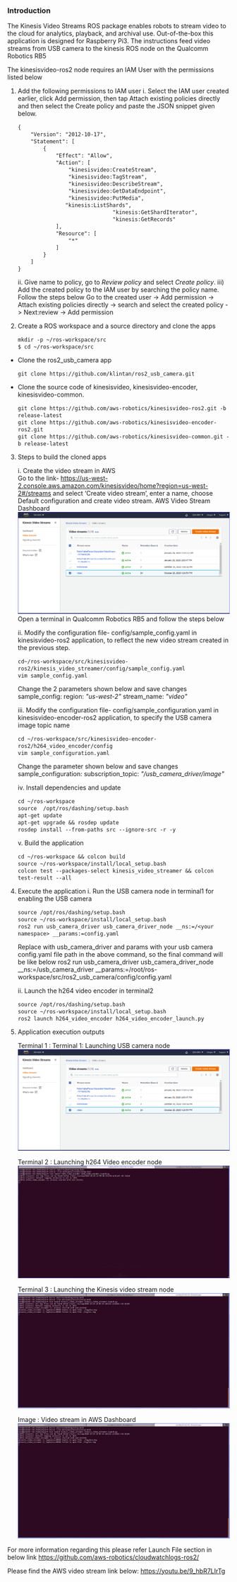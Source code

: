 ### Introduction
The Kinesis Video Streams ROS package enables robots to stream video to the cloud for analytics, playback, and archival use. Out-of-the-box this application is designed for Raspberry Pi3. The instructions feed video streams from USB camera to the kinesis ROS node on the Qualcomm Robotics RB5

The kinesisvideo-ros2 node requires an IAM User with the permissions listed below

1. Add the following permissions to IAM user
 i. Select the IAM user created earlier, click Add permission, then tap Attach existing policies directly and then select the Create policy and paste the JSON snippet given below.
    ```
    {
        "Version": "2012-10-17",
        "Statement": [
            {
                "Effect": "Allow",
                "Action": [
                    "kinesisvideo:CreateStream",
                    "kinesisvideo:TagStream",
                    "kinesisvideo:DescribeStream",
                    "kinesisvideo:GetDataEndpoint",
                    "kinesisvideo:PutMedia",
                   "kinesis:ListShards",
                                  "kinesis:GetShardIterator",
                                  "kinesis:GetRecords"
                ],
                "Resource": [
                    "*"
                ]
            }
        ]
    }
    ```
    ii. Give name to policy, go to _Review policy_ and select _Create policy_.
    iii) Add the created policy to the IAM user by searching the policy name. Follow the steps below
    Go to the created user -> Add permission -> Attach existing policies directly -> search and select the created policy -> Next:review -> Add permission

2.  Create a ROS workspace and a source directory and clone the apps
    ```
    mkdir -p ~/ros-workspace/src 
    $ cd ~/ros-workspace/src
    ```
- Clone the ros2_usb_camera app
    ```
    git clone https://github.com/klintan/ros2_usb_camera.git
    ```
- Clone the source code of kinesisvideo, kinesisvideo-encoder, kinesisvideo-common.
    ```
    git clone https://github.com/aws-robotics/kinesisvideo-ros2.git -b release-latest
    git clone https://github.com/aws-robotics/kinesisvideo-encoder-ros2.git
    git clone https://github.com/aws-robotics/kinesisvideo-common.git -b release-latest
    ```

3. Steps to build the cloned apps

    i. Create the video stream in AWS                          
        Go to the link- https://us-west-2.console.aws.amazon.com/kinesisvideo/home?region=us-west-2#/streams and select ‘Create video stream’, enter a name, choose Default configuration and create video stream. 
        AWS Video Stream Dashboard
        ![AWS](image/KinesisVideo_Screenshot_4.PNG)
        Open a terminal in Qualcomm Robotics RB5 and follow the steps below
        
    ii. Modify the configuration file- config/sample_config.yaml in kinesisvideo-ros2 application, to reflect the new video stream created in the previous step.
    ```
    cd~/ros-workspace/src/kinesisvideo-ros2/kinesis_video_streamer/config/sample_config.yaml
    vim sample_config.yaml
    ```
    Change the 2 parameters shown below and save changes 
    sample_config:
    region: _"us-west-2"_
    stream_name: _"video"_
    
    iii. Modify the configuration file- config/sample_configuration.yaml  in kinesisvideo-encoder-ros2 application, to specify the USB camera image topic name
    ```
    cd ~/ros-workspace/src/kinesisvideo-encoder-ros2/h264_video_encoder/config
    vim sample_configuration.yaml
    ```
    Change the parameter shown below and save changes
    sample_configuration: 
    subscription_topic: _"/usb_camera_driver/image"_
    
    iv. Install dependencies and update
    ```
    cd ~/ros-workspace 
    source  /opt/ros/dashing/setup.bash
    apt-get update 
    apt-get upgrade && rosdep update
    rosdep install --from-paths src --ignore-src -r -y
    ```
    v. Build the application
    ```
    cd ~/ros-workspace && colcon build
    source ~/ros-workspace/install/local_setup.bash
    colcon test --packages-select kinesis_video_streamer && colcon test-result --all
    ```
4. Execute the application
i. Run the USB camera node in terminal1 for enabling the USB camera
    ```
    source /opt/ros/dashing/setup.bash
    source ~/ros-workspace/install/local_setup.bash
    ros2 run usb_camera_driver usb_camera_driver_node __ns:=/<your namespace> __params:=config.yaml
    ```
    Replace <your namespace> with usb_camera_driver and params with your usb camera config.yaml file path in the above command, so the final command will be like below
    ros2 run usb_camera_driver usb_camera_driver_node __ns:=/usb_camera_driver __params:=/root/ros-workspace/src/ros2_usb_camera/config/config.yaml
    
    ii. Launch the h264 video encoder in terminal2
    ```
    source /opt/ros/dashing/setup.bash
    source ~/ros-workspace/install/local_setup.bash
    ros2 launch h264_video_encoder h264_video_encoder_launch.py
    ```
5. Application execution outputs

    Terminal 1 : Terminal 1: Launching USB camera node
    ![AWS](image/KinesisVideo_Screenshot_4.PNG)
    
    Terminal 2 : Launching h264 Video encoder node
    ![Terminal](image/KinesisVideo_Screenshot_2.PNG)
    
    Terminal 3 : Launching the Kinesis video stream node
    ![Terminal](image/KinesisVideo_Screenshot_3.PNG)
     
    Image :  Video stream in AWS Dashboard
    ![AWS](image/KinesisVideo_Screenshot_3.PNG)

For more information regarding this please refer Launch File section in below link https://github.com/aws-robotics/cloudwatchlogs-ros2/

Please find the AWS video stream link below:
https://youtu.be/9_hbR7LIrTg









